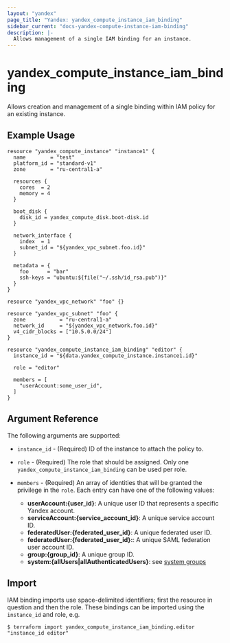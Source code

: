 ```yaml
---
layout: "yandex"
page_title: "Yandex: yandex_compute_instance_iam_binding"
sidebar_current: "docs-yandex-compute-instance-iam-binding"
description: |-
  Allows management of a single IAM binding for an instance.
---
```


# yandex\_compute\_instance\_iam\_binding

Allows creation and management of a single binding within IAM policy for
an existing instance.

## Example Usage

```hcl
resource "yandex_compute_instance" "instance1" {
  name        = "test"
  platform_id = "standard-v1"
  zone        = "ru-central1-a"

  resources {
    cores  = 2
    memory = 4
  }

  boot_disk {
    disk_id = yandex_compute_disk.boot-disk.id
  }

  network_interface {
    index  = 1
    subnet_id = "${yandex_vpc_subnet.foo.id}"
  }

  metadata = {
    foo      = "bar"
    ssh-keys = "ubuntu:${file("~/.ssh/id_rsa.pub")}"
  }
}

resource "yandex_vpc_network" "foo" {}

resource "yandex_vpc_subnet" "foo" {
  zone           = "ru-central1-a"
  network_id     = "${yandex_vpc_network.foo.id}"
  v4_cidr_blocks = ["10.5.0.0/24"]
}

resource "yandex_compute_instance_iam_binding" "editor" {
  instance_id = "${data.yandex_compute_instance.instance1.id}"

  role = "editor"

  members = [
    "userAccount:some_user_id",
  ]
}
```

## Argument Reference

The following arguments are supported:

* `instance_id` - (Required) ID of the instance to attach the policy to.

* `role` - (Required) The role that should be assigned. Only one
  `yandex_compute_instance_iam_binding` can be used per role.

* `members` - (Required) An array of identities that will be granted the privilege in the `role`.
  Each entry can have one of the following values:
    * **userAccount:{user_id}**: A unique user ID that represents a specific Yandex account.
    * **serviceAccount:{service_account_id}**: A unique service account ID.
    * **federatedUser:{federated_user_id}**: A unique federated user ID.
    * **federatedUser:{federated_user_id}:**: A unique SAML federation user account ID.
    * **group:{group_id}**: A unique group ID.
    * **system:{allUsers|allAuthenticatedUsers}**: see [system groups](https://cloud.yandex.com/docs/iam/concepts/access-control/system-group)

## Import

IAM binding imports use space-delimited identifiers; first the resource in question and then the role.
These bindings can be imported using the `instance_id` and role, e.g.

```
$ terraform import yandex_compute_instance_iam_binding.editor "instance_id editor"
```
